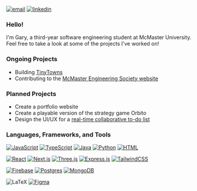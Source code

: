 [![email](https://img.shields.io/badge/email-garyzhqin@gmail.com-red?style=flat-square)](mailto:garyzhqin@gmail.com) [![linkedin](https://img.shields.io/badge/linkedin-gary--qin-blue?style=flat-square)](https://www.linkedin.com/in/gary-qin/)
### Hello!
I'm Gary, a third-year software engineering student at McMaster University. Feel free to take a look at some of the projects I've worked on!

### Ongoing Projects
- Building [TinyTowns](https://www.tinytowns.app/)
- Contributing to the [McMaster Engineering Society website](https://macengsociety.ca)

### Planned Projects
- Create a portfolio website
- Create a playable version of the strategy game Orbito
- Design the UI/UX for a [real-time collaborative to-do list](https://github.com/Gary-Qin/collab-todo-list)

### Languages, Frameworks, and Tools
[![JavaScript](https://img.shields.io/badge/JavaScript-F7DF1E?logo=javascript&logoColor=000)](#)
[![TypeScript](https://img.shields.io/badge/TypeScript-3178C6?logo=typescript&logoColor=fff)](#)
[![Java](https://img.shields.io/badge/Java-%23ED8B00.svg?logo=openjdk&logoColor=white)](#)
[![Python](https://img.shields.io/badge/Python-3776AB?logo=python&logoColor=fff)](#)
[![HTML](https://img.shields.io/badge/HTML-%23E34F26.svg?logo=html5&logoColor=white)](#)

[![React](https://img.shields.io/badge/React-%2320232a.svg?logo=react&logoColor=%2361DAFB)](#)
[![Next.js](https://img.shields.io/badge/Next.js-black?logo=next.js&logoColor=white)](#)
[![Three.js](https://img.shields.io/badge/Three.js-000?logo=threedotjs&logoColor=fff)](#)
[![Express.js](https://img.shields.io/badge/Express.js-%23404d59.svg?logo=express&logoColor=%2361DAFB)](#)
[![TailwindCSS](https://img.shields.io/badge/Tailwind%20CSS-%2338B2AC.svg?logo=tailwind-css&logoColor=white)](#)

[![Firebase](https://img.shields.io/badge/Firebase-039BE5?logo=Firebase&logoColor=white)](#)
[![Postgres](https://img.shields.io/badge/Postgres-%23316192.svg?logo=postgresql&logoColor=white)](#)
[![MongoDB](https://img.shields.io/badge/MongoDB-%234ea94b.svg?logo=mongodb&logoColor=white)](#)

![LaTeX](https://img.shields.io/badge/-LaTeX-008080?style=flat-square&logo=latex&logoColor=white)
[![Figma](https://img.shields.io/badge/Figma-F24E1E?logo=figma&logoColor=white)](#)
